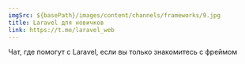 ```yaml
---
imgSrc: ${basePath}/images/content/channels/frameworks/9.jpg
title: Laravel для новичков
link: https://t.me/laravel_web
---
```


Чат, где помогут с Laravel, если вы только знакомитесь с фреймом

